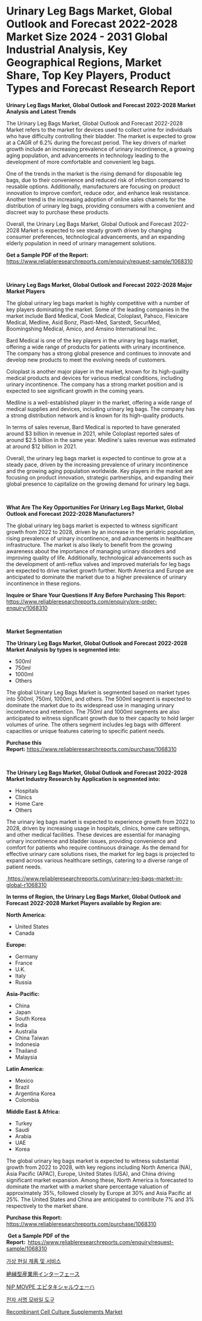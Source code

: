 <p><h1>Urinary Leg Bags Market, Global Outlook and Forecast 2022-2028 Market Size 2024 - 2031 Global Industrial Analysis, Key Geographical Regions, Market Share, Top Key Players, Product Types and Forecast Research Report</h1></p><p><strong>Urinary Leg Bags Market, Global Outlook and Forecast 2022-2028 Market Analysis and Latest Trends</strong></p>
<p><p>The Urinary Leg Bags Market, Global Outlook and Forecast 2022-2028 Market refers to the market for devices used to collect urine for individuals who have difficulty controlling their bladder. The market is expected to grow at a CAGR of 6.2% during the forecast period. The key drivers of market growth include an increasing prevalence of urinary incontinence, a growing aging population, and advancements in technology leading to the development of more comfortable and convenient leg bags.</p><p>One of the trends in the market is the rising demand for disposable leg bags, due to their convenience and reduced risk of infection compared to reusable options. Additionally, manufacturers are focusing on product innovation to improve comfort, reduce odor, and enhance leak resistance. Another trend is the increasing adoption of online sales channels for the distribution of urinary leg bags, providing consumers with a convenient and discreet way to purchase these products.</p><p>Overall, the Urinary Leg Bags Market, Global Outlook and Forecast 2022-2028 Market is expected to see steady growth driven by changing consumer preferences, technological advancements, and an expanding elderly population in need of urinary management solutions.</p></p>
<p><strong>Get a Sample PDF of the Report:&nbsp;</strong> <a href="https://www.reliableresearchreports.com/enquiry/request-sample/1068310">https://www.reliableresearchreports.com/enquiry/request-sample/1068310</a></p>
<p>&nbsp;</p>
<p><strong>Urinary Leg Bags Market, Global Outlook and Forecast 2022-2028 Major Market Players</strong></p>
<p><p>The global urinary leg bags market is highly competitive with a number of key players dominating the market. Some of the leading companies in the market include Bard Medical, Cook Medical, Coloplast, Pahsco, Flexicare Medical, Medline, Asid Bonz, Plasti-Med, Sarstedt, SecurMed, Boomingshing Medical, Amico, and Amsino International Inc.</p><p>Bard Medical is one of the key players in the urinary leg bags market, offering a wide range of products for patients with urinary incontinence. The company has a strong global presence and continues to innovate and develop new products to meet the evolving needs of customers.</p><p>Coloplast is another major player in the market, known for its high-quality medical products and devices for various medical conditions, including urinary incontinence. The company has a strong market position and is expected to see significant growth in the coming years.</p><p>Medline is a well-established player in the market, offering a wide range of medical supplies and devices, including urinary leg bags. The company has a strong distribution network and is known for its high-quality products.</p><p>In terms of sales revenue, Bard Medical is reported to have generated around $3 billion in revenue in 2021, while Coloplast reported sales of around $2.5 billion in the same year. Medline's sales revenue was estimated at around $12 billion in 2021.</p><p>Overall, the urinary leg bags market is expected to continue to grow at a steady pace, driven by the increasing prevalence of urinary incontinence and the growing aging population worldwide. Key players in the market are focusing on product innovation, strategic partnerships, and expanding their global presence to capitalize on the growing demand for urinary leg bags.</p></p>
<p>&nbsp;</p>
<p><strong>What Are The Key Opportunities For Urinary Leg Bags Market, Global Outlook and Forecast 2022-2028 Manufacturers?</strong></p>
<p><p>The global urinary leg bags market is expected to witness significant growth from 2022 to 2028, driven by an increase in the geriatric population, rising prevalence of urinary incontinence, and advancements in healthcare infrastructure. The market is also likely to benefit from the growing awareness about the importance of managing urinary disorders and improving quality of life. Additionally, technological advancements such as the development of anti-reflux valves and improved materials for leg bags are expected to drive market growth further. North America and Europe are anticipated to dominate the market due to a higher prevalence of urinary incontinence in these regions.</p></p>
<p><strong>Inquire or Share Your Questions If Any Before Purchasing This Report:</strong> <a href="https://www.reliableresearchreports.com/enquiry/pre-order-enquiry/1068310">https://www.reliableresearchreports.com/enquiry/pre-order-enquiry/1068310</a></p>
<p>&nbsp;</p>
<p><strong>Market Segmentation</strong></p>
<p><strong>The Urinary Leg Bags Market, Global Outlook and Forecast 2022-2028 Market Analysis by types is segmented into:</strong></p>
<p><ul><li>500ml</li><li>750ml</li><li>1000ml</li><li>Others</li></ul></p>
<p><p>The global Urinary Leg Bags Market is segmented based on market types into 500ml, 750ml, 1000ml, and others. The 500ml segment is expected to dominate the market due to its widespread use in managing urinary incontinence and retention. The 750ml and 1000ml segments are also anticipated to witness significant growth due to their capacity to hold larger volumes of urine. The others segment includes leg bags with different capacities or unique features catering to specific patient needs.</p></p>
<p><strong>Purchase this Report:&nbsp;</strong><a href="https://www.reliableresearchreports.com/purchase/1068310">https://www.reliableresearchreports.com/purchase/1068310</a></p>
<p>&nbsp;</p>
<p><strong>The Urinary Leg Bags Market, Global Outlook and Forecast 2022-2028 Market Industry Research by Application is segmented into:</strong></p>
<p><ul><li>Hospitals</li><li>Clinics</li><li>Home Care</li><li>Others</li></ul></p>
<p><p>The urinary leg bags market is expected to experience growth from 2022 to 2028, driven by increasing usage in hospitals, clinics, home care settings, and other medical facilities. These devices are essential for managing urinary incontinence and bladder issues, providing convenience and comfort for patients who require continuous drainage. As the demand for effective urinary care solutions rises, the market for leg bags is projected to expand across various healthcare settings, catering to a diverse range of patient needs.</p></p>
<p><a href="https://www.reliableresearchreports.com/urinary-leg-bags-market-in-global-r1068310">&nbsp;https://www.reliableresearchreports.com/urinary-leg-bags-market-in-global-r1068310</a></p>
<p><strong>In terms of Region, the Urinary Leg Bags Market, Global Outlook and Forecast 2022-2028 Market Players available by Region are:</strong></p>
<p>
    <p> <strong> North America: </strong>
        <ul>
            <li>United States</li>
            <li>Canada</li>
        </ul>
        </p> 
    <p> <strong> Europe: </strong>
        <ul>
            <li>Germany</li>
            <li>France</li>
            <li>U.K.</li>
            <li>Italy</li>
            <li>Russia</li>
        </ul>
        </p> 
    <p> <strong> Asia-Pacific: </strong>
        <ul>
            <li>China</li>
            <li>Japan</li>
            <li>South Korea</li>
            <li>India</li>
            <li>Australia</li>
            <li>China Taiwan</li>
            <li>Indonesia</li>
            <li>Thailand</li>
            <li>Malaysia</li>
        </ul>
        </p> 
    <p> <strong> Latin America: </strong>
        <ul>
            <li>Mexico</li>
            <li>Brazil</li>
            <li>Argentina Korea</li>
            <li>Colombia</li>
        </ul>
        </p> 
    <p> <strong> Middle East & Africa: </strong>
        <ul>
            <li>Turkey</li>
            <li>Saudi</li>
            <li>Arabia</li>
            <li>UAE</li>
            <li>Korea</li>
        </ul>
    </p>
    </p>
<p><p>The global urinary leg bags market is expected to witness substantial growth from 2022 to 2028, with key regions including North America (NA), Asia Pacific (APAC), Europe, United States (USA), and China driving significant market expansion. Among these, North America is forecasted to dominate the market with a market share percentage valuation of approximately 35%, followed closely by Europe at 30% and Asia Pacific at 25%. The United States and China are anticipated to contribute 7% and 3% respectively to the market share.</p></p>
<p><strong>Purchase this Report: </strong><a href="https://www.reliableresearchreports.com/purchase/1068310">https://www.reliableresearchreports.com/purchase/1068310</a></p>
<p>&nbsp;<strong>Get a Sample PDF of the Report:&nbsp;&nbsp;</strong><a href="https://www.reliableresearchreports.com/enquiry/request-sample/1068310">https://www.reliableresearchreports.com/enquiry/request-sample/1068310</a></p>
<p><strong></strong></p>
<p><p><a href="https://medium.com/@fredajerde/%EA%B0%80%EC%83%81-%ED%98%84%EC%8B%A4-%EC%A0%9C%ED%92%88-%EB%B0%8F-%EC%84%9C%EB%B9%84%EC%8A%A4-%EC%8B%9C%EC%9E%A5%EC%9D%84-%EB%B6%84%EC%84%9D%ED%95%98%EB%A9%B0-%EA%B8%80%EB%A1%9C%EB%B2%8C-%EC%82%B0%EC%97%85-%EC%A0%84%EB%A7%9D-%EB%B0%8F-%EC%98%88%EC%B8%A1-2024%EB%85%84%EB%B6%80%ED%84%B0-2031%EB%85%84%EA%B9%8C%EC%A7%80-6ec1be48cb80">가상 현실 제품 및 서비스</a></p><p><a href="https://github.com/TysonKub/Market-Research-Report-List-1/blob/main/993133791964.md">絶縁型産業用インターフェース</a></p><p><a href="https://github.com/RaeJenkins1952/Market-Research-Report-List-1/blob/main/973778491963.md">NiP MOVPE エピタキシャルウェーハ</a></p><p><a href="https://medium.com/@treyhettinger2023/%EC%A0%84%EC%9E%90%EC%84%9C%EB%AA%85-%EB%AA%A8%EB%B0%94%EC%9D%BC-%EB%8F%84%EA%B5%AC-%EC%8B%9C%EC%9E%A5-%EC%8B%9C%EC%9E%A5-%EC%A0%90%EC%9C%A0%EC%9C%A8-%EC%8B%9C%EC%9E%A5-%EB%8F%99%ED%96%A5-%EB%B0%8F-%EB%AF%B8%EB%9E%98-%EC%84%B1%EC%9E%A5-%ED%83%90%EC%83%89-e1c0e9b03df6">전자 서명 모바일 도구</a></p><p><a href="https://www.linkedin.com/pulse/recombinant-cell-culture-supplements-market-analysis-sze-forecasted-vwj0e">Recombinant Cell Culture Supplements Market</a></p></p>